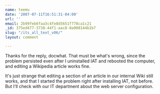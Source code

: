 ```yaml
---
name: teemu
date: '2007-07-11T16:51:31-04:00'
url: ''
email: 2b99feb6faa3c4fe8d5651f778ca1c21
_id: 375ed477-3738-44f1-aac8-0a900144b1b7
slug: "/its_all_text_v06/"
layout: comment

---
```


Thanks for the reply, docwhat. That must be what's wrong, since the problem persisted even after I uninstalled IAT and rebooted the computer, and editing a Wikipedia article works fine.

It's just strange that editing a section of an article in our internal Wiki still works, and that I started the problem right after installing IAT, not before.  But I'll check with our IT department about the web server configuration.
